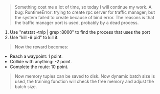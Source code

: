 > Something cost me a lot of time, so today I will continue my work.
> A bug: RuntimeError: trying to create rpc server for traffic manager; but the system failed to create because of bind error. The reasons is that the traffic manager port is used, probably by a dead process.
1. Use "netstat -tnlp | grep :8000" to find the process that uses the port
2. Use "kill -9 pid" to kill it.
> Now the reward becomes:
- Reach a waypoint: 1 point.
- Collide with anything: -2 point.
- Complete the route: 10 point.
> Now memory tuples can be saved to disk.
> Now dynamic batch size is used, the training function will check the free memory and adjust the batch size.